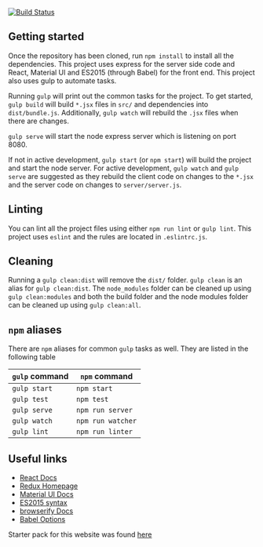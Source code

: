 
[![Build Status](https://travis-ci.org/SWENG500-SP17-Team2/innovation-hub.svg?branch=master)](https://travis-ci.org/SWENG500-SP17-Team2/innovation-hub)


## Getting started

Once the repository has been cloned, run `npm install` to install all the dependencies. This project uses express for the server side code and React, Material UI and ES2015 (through Babel) for the front end. This project also uses gulp to automate tasks.

Running `gulp` will print out the common tasks for the project. To get started, `gulp build` will build `*.jsx` files in `src/` and dependencies into `dist/bundle.js`. Additionally, `gulp watch` will rebuild the `.jsx` files when there are changes.

`gulp serve` will start the node express server which is listening on port 8080.

If not in active development, `gulp start` (or `npm start`) will build the project and start the node server. For active development, `gulp watch` and `gulp serve` are suggested as they rebuild the client code on changes to the `*.jsx` and the server code on changes to `server/server.js`.

## Linting

You can lint all the project files using either `npm run lint` or `gulp lint`. This project uses `eslint` and the rules are located in `.eslintrc.js`.

## Cleaning

Running a `gulp clean:dist` will remove the `dist/` folder. `gulp clean` is an alias for `gulp clean:dist`. The `node_modules` folder can be cleaned up using `gulp clean:modules` and both the build folder and the node modules folder can be cleaned up using `gulp clean:all`.

## `npm` aliases

There are `npm` aliases for common `gulp` tasks as well. They are listed in the following table

| `gulp` command | `npm` command     |
|----------------|-------------------|
| `gulp start`   | `npm start`       |
| `gulp test`    | `npm test`        |
| `gulp serve`   | `npm run server`  |
| `gulp watch`   | `npm run watcher` |
| `gulp lint`    | `npm run linter`  |

## Useful links
* [React Docs](https://facebook.github.io/react/docs/getting-started.html)
* [Redux Homepage](http://redux.js.org/)
* [Material UI Docs](http://www.material-ui.com/#/)
* [ES2015 syntax](https://babeljs.io/docs/learn-es2015/)
* [browserify Docs](https://github.com/substack/node-browserify#usage)
* [Babel Options](https://babeljs.io/docs/usage/options/)

Starter pack for this website was found [here](https://github.com/YashdalfTheGray/react-redux-md-starter)

